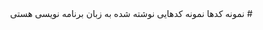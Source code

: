 <div dir="rtl" style="direction:rtl">
# نمونه کدها
نمونه کدهایی نوشته شده به زبان برنامه نویسی هستی

</div>
